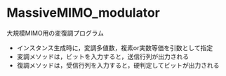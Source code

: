 # MassiveMIMO_modulator
大規模MIMO用の変復調プログラム
- インスタンス生成時に，変調多値数，複素or実数等価を引数として指定
- 変調メソッドは，ビットを入力すると，送信行列が出力される
- 復調メソッドは，受信行列を入力すると，硬判定してビットが出力される